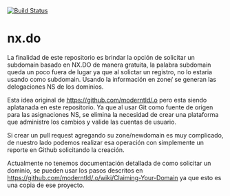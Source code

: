 [![Build Status](https://travis-ci.com/aredan/nx.do.svg?branch=main)](https://travis-ci.com/aredan/nx.do)

# nx.do

La finalidad de este repositorio es brindar la opción de solicitar un subdomain basado en NX.DO de manera gratuita, la palabra subdomain queda un poco fuera de lugar ya que al solictar un registro, no lo estaria usando como subdomain. 
Usando la información en zone/ se generan las delegaciones NS de los dominios.

Esta idea original de https://github.com/moderntld/.o pero esta siendo aplatanada en este repositorio. Ya que al usar Git como fuente de origen para las asignaciones NS, se elimina la necesidad de crear una plataforma que administre los cambios y valide las cuentas de usuario.

Si crear un pull request agregando su zone/newdomain es muy complicado, de nuestro lado podemos realizar esa operación con simplemente un reporte en Github solicitando la creación.

Actualmente no tenemos documentación detallada de como solicitar un dominio, se pueden usar los pasos descritos en https://github.com/moderntld/.o/wiki/Claiming-Your-Domain ya que esto es una copia de ese proyecto.